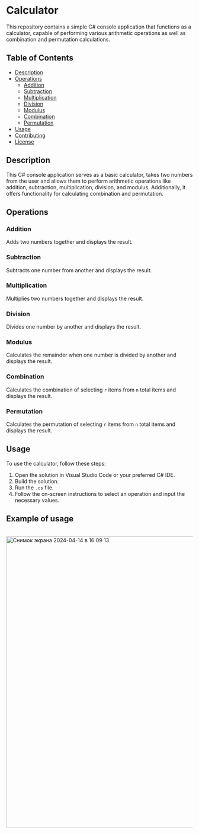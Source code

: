 # Calculator

This repository contains a simple C# console application that functions as a calculator, capable of performing various arithmetic operations as well as combination and permutation calculations.

## Table of Contents

- [Description](#description)
- [Operations](#operations)
  - [Addition](#addition)
  - [Subtraction](#subtraction)
  - [Multiplication](#multiplication)
  - [Division](#division)
  - [Modulus](#modulus)
  - [Combination](#combination)
  - [Permutation](#permutation)
- [Usage](#usage)
- [Contributing](#contributing)
- [License](#license)

## Description

This C# console application serves as a basic calculator, takes two numbers from the user and allows them to perform arithmetic operations like addition, subtraction, multiplication, division, and modulus. Additionally, it offers functionality for calculating combination and permutation.

## Operations

### Addition

Adds two numbers together and displays the result.

### Subtraction

Subtracts one number from another and displays the result.

### Multiplication

Multiplies two numbers together and displays the result.

### Division

Divides one number by another and displays the result.

### Modulus

Calculates the remainder when one number is divided by another and displays the result.

### Combination

Calculates the combination of selecting `r` items from `n` total items and displays the result.

### Permutation

Calculates the permutation of selecting `r` items from `n` total items and displays the result.

## Usage

To use the calculator, follow these steps:


1. Open the solution in Visual Studio Code or your preferred C# IDE.
2. Build the solution.
3. Run the `.cs` file.
4. Follow the on-screen instructions to select an operation and input the necessary values.


## Example of usage
\
<img width="786" alt="Снимок экрана 2024-04-14 в 16 09 13" src="https://github.com/rarsen/Calculator/assets/100610615/b80ae61e-5b94-454f-bf02-c3a7f022e1db">


